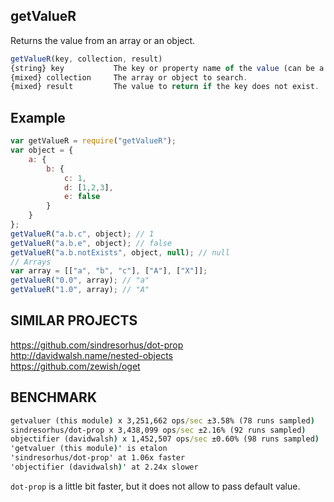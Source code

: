 getValueR
---------
Returns the value from an array or an object.
```js
getValueR(key, collection, result)
{string} key           The key or property name of the value (can be a string consisting of dot notation that will be used to recursivly traverse the collection).
{mixed} collection     The array or object to search.
{mixed} result         The value to return if the key does not exist.
```
Example
-------
```js
var getValueR = require("getValueR");
var object = {
	a: {
		b: {
			c: 1,
			d: [1,2,3],
			e: false
		}
	}
};
getValueR("a.b.c", object); // 1
getValueR("a.b.e", object); // false
getValueR("a.b.notExists", object, null); // null
// Arrays
var array = [["a", "b", "c"], ["A"], ["X"]];
getValueR("0.0", array); // "a"
getValueR("1.0", array); // "A"
```

SIMILAR PROJECTS
----------------
https://github.com/sindresorhus/dot-prop  
http://davidwalsh.name/nested-objects  
https://github.com/zewish/oget  

BENCHMARK
---------
```cmd
getvaluer (this module) x 3,251,662 ops/sec ±3.58% (78 runs sampled)
sindresorhus/dot-prop x 3,438,099 ops/sec ±2.16% (92 runs sampled)
objectifier (davidwalsh) x 1,452,507 ops/sec ±0.60% (98 runs sampled)
'getvaluer (this module)' is etalon
'sindresorhus/dot-prop' at 1.06x faster
'objectifier (davidwalsh)' at 2.24x slower
```
`dot-prop` is a little bit faster, but it does not allow to pass default value.